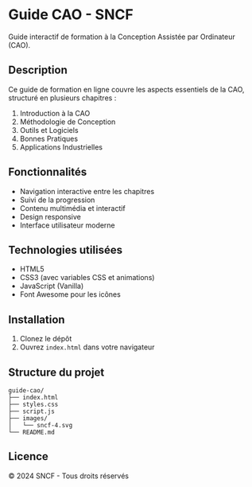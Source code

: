 # Guide CAO - SNCF

Guide interactif de formation à la Conception Assistée par Ordinateur (CAO).

## Description

Ce guide de formation en ligne couvre les aspects essentiels de la CAO, structuré en plusieurs chapitres :

1. Introduction à la CAO
2. Méthodologie de Conception
3. Outils et Logiciels
4. Bonnes Pratiques
5. Applications Industrielles

## Fonctionnalités

- Navigation interactive entre les chapitres
- Suivi de la progression
- Contenu multimédia et interactif
- Design responsive
- Interface utilisateur moderne

## Technologies utilisées

- HTML5
- CSS3 (avec variables CSS et animations)
- JavaScript (Vanilla)
- Font Awesome pour les icônes

## Installation

1. Clonez le dépôt
2. Ouvrez `index.html` dans votre navigateur

## Structure du projet

```
guide-cao/
├── index.html
├── styles.css
├── script.js
├── images/
│   └── sncf-4.svg
└── README.md
```

## Licence

© 2024 SNCF - Tous droits réservés 